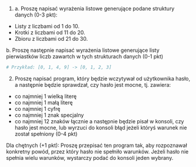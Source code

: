 1. a. Proszę napisać wyrażenia listowe generujące podane struktury danych (0-3 pkt):
- Listy z liczbami od 1 do 10.
- Krotki z liczbami od 11 do 20.
- Zbioru z liczbami od 21 do 30.

b. Proszę następnie napisać wyrażenia listowe generujące listy pierwiastków liczb zawartch w tych strukturach danych (0-1 pkt)
```py
# Przykład: [0, 1, 4, 9] -> [0, 1, 2, 3]
```


2. Proszę napisać program, który będzie wczytywał od użytkownika hasło, a następnie będzie sprawdzał, czy hasło jest mocne, tj. zawiera:
- co najmniej 1 wielką literę
- co najmniej 1 małą literę
- co najmniej 1 cyfrę
- co najmniej 1 znak specjalny
- co najmniej 12 znaków łącznie
a następnie będzie pisał w konsoli, czy hasło jest mocne, lub wyrzuci do konsoli błąd jeżeli któryś warunek nie został spełniony (0-4 pkt)

Dla chętnych (+1 pkt): Proszę przepisać ten program tak, aby rozpoznawał konkretny powód, przez który hasło nie spełniło warunków. Jeżeli hasło nie spełnia wielu warunków, wystarczy podać do konsoli jeden wybrany.